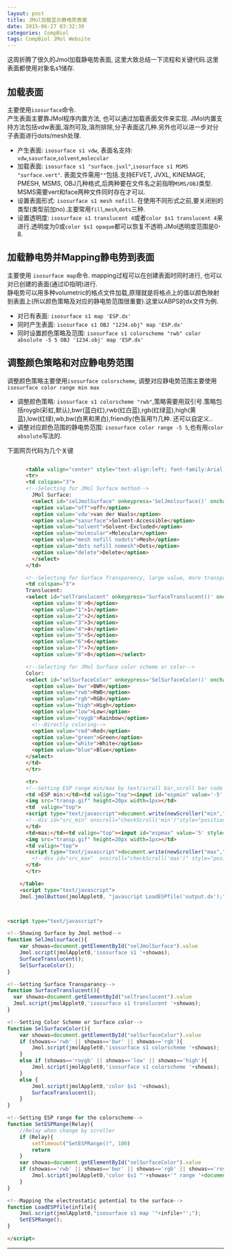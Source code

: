 ```yaml
---
layout: post
title: JMol加载显示静电势表面
date: 2015-06-27 03:32:39
categories: CompBiol
tags: CompBiol JMol Website
---
```


这周折腾了很久的Jmol加载静电势表面, 这里大致总结一下流程和关键代码.这里表面都使用对象名s1储存.

## 加载表面

主要使用`isosurface`命令.  
产生表面主要靠JMol程序内置方法, 也可以通过加载表面文件来实现. JMol内置支持方法包括vdw表面,溶剂可及,溶剂排除,分子表面这几种.另外也可以进一步对分子表面进行dots/mesh处理.  

- 产生表面: `isosurface s1 vdw`, 表面名支持: `vdw`,`sasurface`,`solvent`,`molecular`
- 加载表面: `isosurface s1 "surface.jvxl"`,`isosurface s1 MSMS "surface.vert"`. 表面文件需用`""`包括.支持EFVET, JVXL, KINEMAGE, PMESH, MSMS, OBJ几种格式,后两种要在文件名之前指明`MSMS/OBJ`类型. MSMS需要vert和face两种文件同时存在才可以.
- 设置表面形式: `isosurface s1 mesh nofill`. 在使用不同形式之前,要关闭别的类型(类型前加no).主要常用`fill`,`mesh`,`dots`三种.
- 设置透明度: `isosurface s1 translucent 4`或者`color $s1 translucent 4`来进行.透明度为0或`color $s1 opaque`都可以恢复不透明.JMol透明度范围是0-8.

## 加载静电势并Mapping静电势到表面

主要使用 `isosurface map`命令. mapping过程可以在创建表面时同时进行, 也可以对已创建的表面(通过ID指明)进行.  
静电势可以用多种volumetric的格点文件加载,原理就是将格点上的值以颜色映射到表面上(所以颜色策略及对应的静电势范围很重要).这里以ABPS的dx文件为例.

- 对已有表面: `isosurface s1 map 'ESP.dx'`
- 同时产生表面: `isosurface s1 OBJ "1234.obj" map 'ESP.dx'`
- 同时设置颜色策略及范围: `isosurface s1 colorscheme "rwb" color absolute -5 5 OBJ '1234.obj' map 'ESP.dx'`

## 调整颜色策略和对应静电势范围

调整颜色策略主要使用`isosurface colorscheme`, 调整对应静电势范围主要使用`isosurface color range min max`

- 调整颜色策略: `isosurface s1 colorscheme "rwb"`,策略需要用双引号.策略包括roygb(彩虹,默认),bwr(蓝白红),rwb(红白蓝),rgb(红绿蓝),high(黄蓝),low(红绿),wb,bw(白黑和黑白),friendly(色盲用?)几种. 还可以自定义..
- 调整对应颜色范围的静电势范围: `isosurface color range -5 5`,也有用`color absolute`写法的.

下面网页代码为几个关键

~~~ html

      <table valign="center" style="text-align:left; font-family:Arial; margin:0px;padding:0px;">
      <tr>
      <td colspan="3">
      <!--Selecting for JMol Surface method-->
        JMol Surface: 
        <select id="selJmolSurface" onkeypress='SelJmolsurface()' onchange='SelJmolsurface()' style='width:120pt'>
        <option value="off">off</option>
        <option value='vdw'>van der Waals</option>
        <option value="sasurface">Solvent-Accessible</option>
        <option value="solvent">Solvent-Excluded</option>
        <option value="molecular">Molecular</option>
        <option value="mesh nofill nodots">Mesh</option>
        <option value="dots nofill nomesh">Dots</option>
        <option value="delete">Delete</option>
        </select>
      </td>

	  <!--Selecting for Surface Transparency, large value, more transparent-->
      <td colspan="3">
      Translucent:
      <select id="selTranslucent" onkeypress='SurfaceTranslucent()' onchange='SurfaceTranslucent()' style='width:30pt'>
        <option value='0'>0</option>
        <option value="1">1</option>
        <option value="2">2</option>
        <option value="3">3</option>
        <option value="4">4</option>
        <option value="5">5</option>
        <option value="6">6</option>
        <option value="7">7</option>
        <option value="8">8</option></select>

      <!--Selecting for JMol Surface color scheme or color-->
      Color:
      <select id="selSurfaceColor" onkeypress='SelSurfaceColor()' onchange='SelSurfaceColor()' style='width:50pt'>
        <option value='bwr'>BWR</option>
        <option value="rwb">RWB</option>
        <option value="rgb">RGB</option>
        <option value="high">High</option>
        <option value="low">Low</option>
        <option value="roygb">Rainbow</option>
        <!--Directly coloring-->
        <option value="red">Red</option>
        <option value="green">Green</option>
        <option value="white">White</option>
        <option value="blue">Blue</option>
      </select>
      </td>
      </tr>

      <tr>
      <!--Setting ESP range min/max by text/scroll bar,scroll bar code is not shown here-->
      <td >ESP min:</td><td valign="top"><input id="espmin" value='-5' style='width:20pt;text-align:right' onkeypress='SetESPRange()'> 
      <img src="transp.gif" height=20px width=1px></td>
      <td  valign="top">
      <script type="text/javascript">document.write(newScroller("min","","doScroll",150,-1,-1,false,-50,50,-5,4, "mouseup"));</script>
      <!--div id="src_min" onscroll="checkScroll('min')"style="position:absolute; font-size: 2pt; height:30px; width:300px; overflow:auto"><img src="transp.gif" height=1 width=1000></div-->
      </td>
      <td>max:</td><td valign="top"><input id="espmax" value='5' style='width:20pt;text-align:right' onkeypress='SetESPRange()'> 
      <img src="transp.gif" height=20px width=1px></td>
      <td valign="top">
      <script type="text/javascript">document.write(newScroller("max","","doScroll",150,-1,-1,false,-50,50,-5,4, "mouseup"));</script>
        <!--div id="src_max"  onscroll="checkScroll('max')" style="position:absolute; font-size: 2pt; height:30px; width:300px; overflow:auto"><img src="transp.gif" height=1 width=1000></div-->
      </td>
      </tr>

    </table>
    <script type="text/javascript">
    Jmol.jmolButton(jmolApplet0, "javascript LoadESPfile('output.dx');", "Load ESP", "LoadDX", "Mapping the electrostatic potential to the surface"); </script>>



<script type="text/javascript">

<!--Showing Surface by Jmol method-->
function SelJmolsurface(){
	var showas=document.getElementById("selJmolSurface").value
	Jmol.script(jmolApplet0,'isosurface s1 '+showas);
	SurfaceTranslucent();
	SelSurfaceColor();
}

<!--Setting Surface Transparancy-->
function SurfaceTranslucent(){
  var showas=document.getElementById("selTranslucent").value
  Jmol.script(jmolApplet0,'isosurface s1 translucent '+showas);
}

<!--Setting Color Scheme or Surface color-->
function SelSurfaceColor(){
	var showas=document.getElementById("selSurfaceColor").value
	if (showas=='rwb' || showas=='bwr' || showas=='rgb'){
		Jmol.script(jmolApplet0,'isosurface s1 colorscheme '+showas);
	}
	else if (showas=='roygb' || showas=='low' || showas=='high'){
		Jmol.script(jmolApplet0,'isosurface s1 colorscheme '+showas);
	}
	else {
		Jmol.script(jmolApplet0,'color $s1 '+showas);
		SurfaceTranslucent();
	}
}

<!--Setting ESP range for the colorscheme-->
function SetESPRange(Relay){
	//Relay when change by scroller
	if (Relay){
		setTimeout("SetESPRange()", 100)
		return
	}
	var showas=document.getElementById("selSurfaceColor").value
	if (showas=='rwb' || showas=='bwr' || showas=='rgb' || showas=='roygb' || showas=='low' || showas=='high'){
		Jmol.script(jmolApplet0,'color $s1 "'+showas+'" range '+document.getElementById("espmin").value+" "+document.getElementById("espmax").value);
	}
}

<!--Mapping the electrostatic potential to the surface-->
function LoadESPfile(infile){
	Jmol.script(jmolApplet0,"isosurface s1 map '"+infile+"';");
	SetESPRange();
}

</script>

~~~

---
